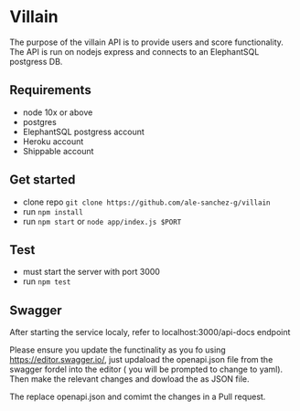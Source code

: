 # Villain

The purpose of the villain API is to provide users and score functionality. The API is run on nodejs express and connects to an ElephantSQL postgress DB.

## Requirements

- node 10x or above
- postgres
- ElephantSQL postgress account
- Heroku account
- Shippable account

## Get started

- clone repo `git clone https://github.com/ale-sanchez-g/villain`
- run `npm install`
- run `npm start` or `node app/index.js $PORT`

## Test

- must start the server with port 3000
- run `npm test`

## Swagger

After starting the service localy, refer to localhost:3000/api-docs endpoint

Please ensure you update the functinality as you fo using https://editor.swagger.io/, just updaload the openapi.json file from the swagger fordel into the editor ( you will be prompted to change to yaml). Then make the relevant changes and dowload the as JSON file.

The replace openapi.json and comimt the changes in a Pull request.
